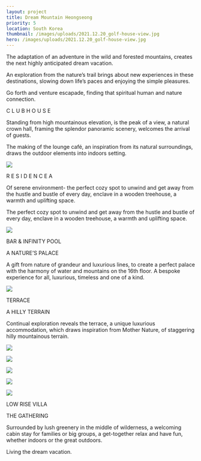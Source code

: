```yaml
---
layout: project
title: Dream Mountain Heongseong
priority: 5
location: South Korea
thumbnail: /images/uploads/2021.12.20_golf-house-view.jpg
hero: /images/uploads/2021.12.20_golf-house-view.jpg
---
```


The adaptation of an adventure in the wild and forested mountains, creates the next highly anticipated dream vacation.

An exploration from the nature’s trail brings about new experiences in these destinations, slowing down life’s paces and enjoying the simple pleasures.

Go forth and venture escapade, finding that spiritual human and nature connection.

C L U B H O U S E

Standing from high mountainous elevation, is the peak of a view, a natural crown hall, framing the splendor panoramic scenery, welcomes the arrival of guests.

The making of the lounge café, an inspiration from its natural surroundings, draws the outdoor elements into indoors setting.

![](/images/uploads/2021.12.16_residence-a-view.jpg)

R E S I D E N C E A

Of serene environment- the perfect cozy spot to unwind and get away from the hustle and bustle of every day, enclave in a wooden treehouse, a warmth and uplifting space.

The perfect cozy spot to unwind and get away from the hustle and bustle of every day, enclave in a wooden treehouse, a warmth and uplifting space.

![](/images/uploads/2021.12.20_infinity-pool.jpg)

BAR & INFINITY POOL

A NATURE’S PALACE

A gift from nature of grandeur and luxurious lines, to create a perfect palace with the harmony of water and mountains on the 16th floor. A bespoke experience for all, luxurious, timeless and one of a kind.

![](/images/uploads/2021.12.20_terrace.jpg)

TERRACE

A HILLY TERRAIN

Continual exploration reveals the terrace, a unique luxurious accommodation, which draws inspiration from Mother Nature, of staggering hilly mountainous terrain.

![](/images/uploads/2021.12.20_low-rise-type-portait.jpg)

![](/images/uploads/1_.jpg)

![](/images/uploads/3_.jpg)

![](/images/uploads/2021.12.20_low-rise-type-living.jpg)

![](/images/uploads/2021.12.20_low-rise-type-portait.jpg)

LOW RISE VILLA

THE GATHERING

Surrounded by lush greenery in the middle of wilderness, a welcoming cabin stay for families or big groups, a get-together relax and have fun, whether indoors or the great outdoors.

Living the dream vacation.
